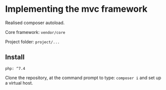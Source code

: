 # Implementing the mvc framework #

Realised composer autoload.

Core framework: `vendor/core`

Project folder: `project/...`

## Install ##

`php: ^7.4`

Clone the repository, at the command prompt to type: `composer i` and set up a virtual host.
